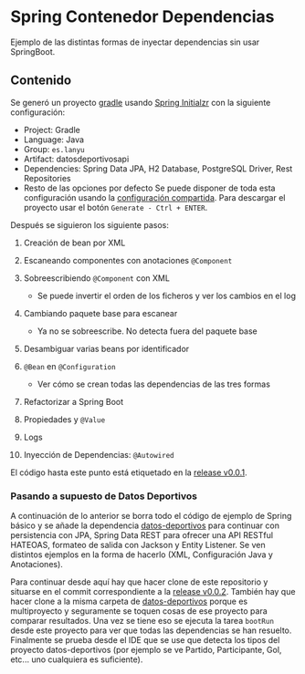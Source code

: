 # Spring Contenedor Dependencias
Ejemplo de las distintas formas de inyectar dependencias sin usar SpringBoot.

## Contenido
Se generó un proyecto [gradle](https://gradle.org/) usando [Spring Initialzr](https://start.spring.io/) con la siguiente configuración:
* Project: Gradle
* Language: Java
* Group: `es.lanyu`
* Artifact: datosdeportivosapi
* Dependencies: Spring Data JPA, H2 Database, PostgreSQL Driver, Rest Repositories
* Resto de las opciones por defecto
Se puede disponer de toda esta configuración usando la [configuración compartida](https://start.spring.io/#!type=gradle-project&language=java&platformVersion=2.2.5.RELEASE&packaging=jar&jvmVersion=1.8&groupId=es.lanyu&artifactId=datosdeportivosapi&name=datosdeportivosapi&description=Proyecto%20para%20generar%20API%20REST%20de%20datos%20deportivos&packageName=es.lanyu.datosdeportivosapi&dependencies=data-jpa,h2,postgresql,data-rest). Para descargar el proyecto usar el botón `Generate - Ctrl + ENTER`.

Después se siguieron los siguiente pasos:
1. Creación de bean por XML
1. Escaneando componentes con anotaciones `@Component`
1. Sobreescribiendo `@Component` con XML
   * Se puede invertir el orden de los ficheros y ver los cambios en el log

1. Cambiando paquete base para escanear
   * Ya no se sobreescribe. No detecta fuera del paquete base
1. Desambiguar varias beans por identificador
1. `@Bean` en `@Configuration`
   * Ver cómo se crean todas las dependencias de las tres formas
1. Refactorizar a Spring Boot
1. Propiedades y `@Value`
1. Logs
1. Inyección de Dependencias: `@Autowired`

El código hasta este punto está etiquetado en la [release v0.0.1](https://github.com/LanyuEStudio/spring-ejemplo-contenedor/releases/tag/v0.0.1).

### Pasando a supuesto de Datos Deportivos
A continuación de lo anterior se borra todo el código de ejemplo de Spring básico y se añade la dependencia [datos-deportivos](https://github.com/LanyuEStudio/datos-deportivos) para continuar con persistencia con JPA, Spring Data REST para ofrecer una API RESTful HATEOAS, formateo de salida con Jackson y Entity Listener. Se ven distintos ejemplos en la forma de hacerlo (XML, Configuración Java y Anotaciones).

Para continuar desde aquí hay que hacer clone de este repositorio y situarse en el commit correspondiente a la [release v0.0.2](https://github.com/LanyuEStudio/spring-ejemplo-contenedor/releases/tag/v0.0.2). También hay que hacer clone a la misma carpeta de [datos-deportivos](https://github.com/LanyuEStudio/datos-deportivos) porque es multiproyecto y seguramente se toquen cosas de ese proyecto para comparar resultados. Una vez se tiene eso se ejecuta la tarea `bootRun` desde este proyecto para ver que todas las dependencias se han resuelto. Finalmente se prueba desde el IDE que se use que detecta los tipos del proyecto datos-deportivos (por ejemplo se ve Partido, Participante, Gol, etc... uno cualquiera es suficiente).

